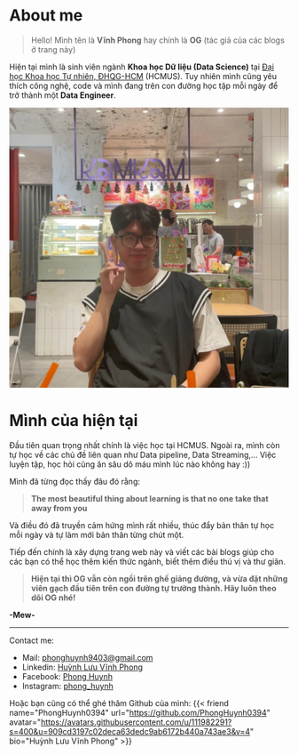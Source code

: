 # About me


> Hello! Mình tên là **Vĩnh Phong** hay chính là **OG** (tác giả của các blogs ở trang này)

Hiện tại mình là sinh viên ngành **Khoa học Dữ liệu (Data Science)** tại [Đại học Khoa học Tự nhiên, ĐHQG-HCM](https://www.hcmus.edu.vn/) (HCMUS). Tuy nhiên mình cũng yêu thích công nghệ, code và mình đang trên con đường học tập mỗi ngày để trở thành một **Data Engineer**.

![OG hồi cúi lớp 12 :))](about-avatar.jpg)


# Mình của hiện tại
Đầu tiên quan trọng nhất chính là việc học tại HCMUS. Ngoài ra, mình còn tự học về các chủ đề liên quan như Data pipeline, Data Streaming,... Việc luyện tập, học hỏi cũng ăn sâu dô máu mình lúc nào không hay :))

Mình đã từng đọc thấy đâu đó rằng:

> **The most beautiful thing about learning is that no one take that away from you**

Và điều đó đã truyền cảm hứng mình rất nhiều, thúc đẩy bản thân tự học mỗi ngày và tự làm mới bản thân từng chút một. 

Tiếp đến chính là xây dựng trang web này và viết các bài blogs giúp cho các bạn có thể học thêm kiến thức ngành, biết thêm điều thú vị và thư giãn.

> **Hiện tại thì OG vẫn còn ngồi trên ghế giảng đường, và vừa đặt những viên gạch đầu tiên trên con đường tự trưởng thành. Hãy luôn theo dõi OG nhé!**

**-Mew-**

---
Contact me:
- Mail: phonghuynh9403@gmail.com 
- Linkedin: [Huỳnh Lưu Vĩnh Phong](https://www.linkedin.com/in/hu%E1%BB%B3nh-l%C6%B0u-v%C4%A9nh-phong-3524b127a/)
- Facebook: [Phong Huynh](https://www.facebook.com/profile.php?id=100007553837967)
- Instagram: [phong_huynh](https://www.instagram.com/phong_huynhh/)

Hoặc bạn cũng có thể ghé thăm Github của mình:
{{< friend name="PhongHuynh0394" url="https://github.com/PhongHuynh0394" avatar="https://avatars.githubusercontent.com/u/111982291?s=400&u=909cd3197c02deca63dedc9ab6172b440a743ae3&v=4" bio="Huỳnh Lưu Vĩnh Phong" >}}


